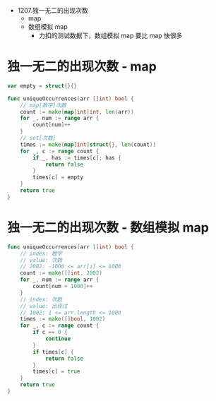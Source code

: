 - 1207.独一无二的出现次数
	- map
	- 数组模拟 map
		- 力扣的测试数据下，数组模拟 map 要比 map 快很多

# 独一无二的出现次数 - map
```go
var empty = struct{}{}

func uniqueOccurrences(arr []int) bool {
	// map[数字]次数
	count := make(map[int]int, len(arr))
	for _, num := range arr {
		count[num]++
	}
	// set[次数]
	times := make(map[int]struct{}, len(count))
	for _, c := range count {
		if _, has := times[c]; has {
			return false
		}
		times[c] = empty
	}
	return true
}
```

# 独一无二的出现次数 - 数组模拟 map
```go
func uniqueOccurrences(arr []int) bool {
	// index: 数字
	// value: 次数
	// 2002: -1000 <= arr[i] <= 1000
	count := make([]int, 2002)
	for _, num := range arr {
		count[num + 1000]++
	}
	// index: 次数
	// value: 出现过
	// 1002: 1 <= arr.length <= 1000
	times := make([]bool, 1002)
	for _, c := range count {
		if c == 0 {
			continue
		}
		if times[c] {
			return false
		}
		times[c] = true
	}
	return true
}
```
